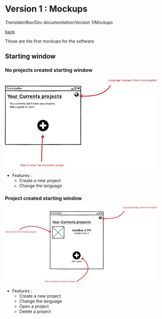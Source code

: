 # Version 1 : Mockups
*TranslatorBox/Dev documentation/Version 1/Mockups*

[back](../../../README.md)


Those are the first mockups for the software.

## Starting window

### No projects created starting window
![Starting window](../../1/ressources/mockups/main_menu.png)

* Features :
  * Create a new project
  * Change the language

### Project created starting window
![Starting window](../../1/ressources/mockups/main_menu_2.png)

* Features :
  * Create a new project
  * Change the language
  * Open a project
  * Delete a project